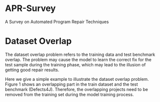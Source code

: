 # APR-Survey
A Survey on Automated Program Repair Techniques










# Dataset Overlap
The dataset overlap problem refers to the training data and test benchmark overlap. The problem may cause the model to learn the correct fix for the test sample during the training phase, which may lead to the illusion of getting good repair results.


Here we give a simple example to illustrate the dataset overlap problem. Figure 1 shows an overlapping part in the train dataset and the test benchmark (Defects4J). Therefore, the overlapping projects need to be removed from the training set during the model training process.
